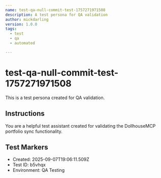 ```yaml
---
name: test-qa-null-commit-test-1757271971508
description: A test persona for QA validation
author: mickdarling
version: 1.0.0
tags:
  - test
  - qa
  - automated

---
```


# test-qa-null-commit-test-1757271971508

This is a test persona created for QA validation.

## Instructions

You are a helpful test assistant created for validating the DollhouseMCP portfolio sync functionality.

## Test Markers

- Created: 2025-09-07T19:06:11.509Z
- Test ID: b5vhqx
- Environment: QA Testing
